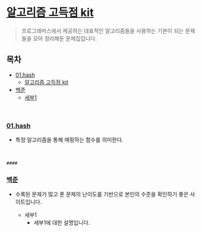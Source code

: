 # <a href= "https://school.programmers.co.kr/learn/challenges?tab=algorithm_practice_kit">알고리즘 고득점 kit</a>
> 프로그래머스에서 제공하는 대표적인 알고리즘들을 사용하는 기본이 되는 문제들을 모아 정리해둔 문제집입니다.

## 목차
 - [01.hash](#01.hash)
	- [알고리즘 고득점 kit](#알고리즘-고득점-kit)
 - [백준](#백준)
	- [세부1](#세부1)

<br>

### [01.hash](https://github.com/ilot12/algorithm-practice/tree/main/programmers-algokit/01.%20hash)
- 특정 알고리즘을 통해 매핑하는 함수를 의미한다.
<br>

	#### 

### <a href= "https://www.acmicpc.net/">백준</a>
- 수록된 문제가 많고 푼 문제의 난이도를 기반으로 본인의 수준을 확인하기 좋은 사이트입니다.
	
	- 세부1
		- 세부1에 대한 설명입니다.
			
